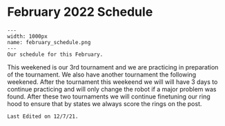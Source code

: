 # February 2022 Schedule

```{figure} ././_images/feb_calendar.png
---
width: 1000px
name: february_schedule.png
---
Our schedule for this February.
```

This weekened is our 3rd tournament and we are practicing in preparation of the tournament. We also have another tournament the following weekened. After the tournament this weekeend we will will have 3 days to continue practicing and will only change the robot if a major problem was found. After these two tournaments we will continue finetuning our ring hood to ensure that by states we always score the rings on the post. 

```{important}
Last Edited on 12/7/21.
```